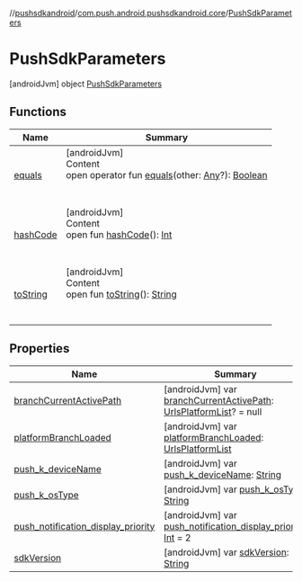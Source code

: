 //[pushsdkandroid](../../index.md)/[com.push.android.pushsdkandroid.core](../index.md)/[PushSdkParameters](index.md)



# PushSdkParameters  
 [androidJvm] object [PushSdkParameters](index.md)   


## Functions  
  
|  Name|  Summary| 
|---|---|
| <a name="kotlin/Any/equals/#kotlin.Any?/PointingToDeclaration/"></a>[equals](../-push-operative-data/index.md#%5Bkotlin%2FAny%2Fequals%2F%23kotlin.Any%3F%2FPointingToDeclaration%2F%5D%2FFunctions%2F1435989631)| <a name="kotlin/Any/equals/#kotlin.Any?/PointingToDeclaration/"></a>[androidJvm]  <br>Content  <br>open operator fun [equals](../-push-operative-data/index.md#%5Bkotlin%2FAny%2Fequals%2F%23kotlin.Any%3F%2FPointingToDeclaration%2F%5D%2FFunctions%2F1435989631)(other: [Any](https://kotlinlang.org/api/latest/jvm/stdlib/kotlin/-any/index.html)?): [Boolean](https://kotlinlang.org/api/latest/jvm/stdlib/kotlin/-boolean/index.html)  <br><br><br>
| <a name="kotlin/Any/hashCode/#/PointingToDeclaration/"></a>[hashCode](../-push-operative-data/index.md#%5Bkotlin%2FAny%2FhashCode%2F%23%2FPointingToDeclaration%2F%5D%2FFunctions%2F1435989631)| <a name="kotlin/Any/hashCode/#/PointingToDeclaration/"></a>[androidJvm]  <br>Content  <br>open fun [hashCode](../-push-operative-data/index.md#%5Bkotlin%2FAny%2FhashCode%2F%23%2FPointingToDeclaration%2F%5D%2FFunctions%2F1435989631)(): [Int](https://kotlinlang.org/api/latest/jvm/stdlib/kotlin/-int/index.html)  <br><br><br>
| <a name="kotlin/Any/toString/#/PointingToDeclaration/"></a>[toString](../-push-operative-data/index.md#%5Bkotlin%2FAny%2FtoString%2F%23%2FPointingToDeclaration%2F%5D%2FFunctions%2F1435989631)| <a name="kotlin/Any/toString/#/PointingToDeclaration/"></a>[androidJvm]  <br>Content  <br>open fun [toString](../-push-operative-data/index.md#%5Bkotlin%2FAny%2FtoString%2F%23%2FPointingToDeclaration%2F%5D%2FFunctions%2F1435989631)(): [String](https://kotlinlang.org/api/latest/jvm/stdlib/kotlin/-string/index.html)  <br><br><br>


## Properties  
  
|  Name|  Summary| 
|---|---|
| <a name="com.push.android.pushsdkandroid.core/PushSdkParameters/branchCurrentActivePath/#/PointingToDeclaration/"></a>[branchCurrentActivePath](branch-current-active-path.md)| <a name="com.push.android.pushsdkandroid.core/PushSdkParameters/branchCurrentActivePath/#/PointingToDeclaration/"></a> [androidJvm] var [branchCurrentActivePath](branch-current-active-path.md): [UrlsPlatformList](../-urls-platform-list/index.md)? = null   <br>
| <a name="com.push.android.pushsdkandroid.core/PushSdkParameters/platformBranchLoaded/#/PointingToDeclaration/"></a>[platformBranchLoaded](platform-branch-loaded.md)| <a name="com.push.android.pushsdkandroid.core/PushSdkParameters/platformBranchLoaded/#/PointingToDeclaration/"></a> [androidJvm] var [platformBranchLoaded](platform-branch-loaded.md): [UrlsPlatformList](../-urls-platform-list/index.md)   <br>
| <a name="com.push.android.pushsdkandroid.core/PushSdkParameters/push_k_deviceName/#/PointingToDeclaration/"></a>[push_k_deviceName](push_k_device-name.md)| <a name="com.push.android.pushsdkandroid.core/PushSdkParameters/push_k_deviceName/#/PointingToDeclaration/"></a> [androidJvm] var [push_k_deviceName](push_k_device-name.md): [String](https://kotlinlang.org/api/latest/jvm/stdlib/kotlin/-string/index.html)   <br>
| <a name="com.push.android.pushsdkandroid.core/PushSdkParameters/push_k_osType/#/PointingToDeclaration/"></a>[push_k_osType](push_k_os-type.md)| <a name="com.push.android.pushsdkandroid.core/PushSdkParameters/push_k_osType/#/PointingToDeclaration/"></a> [androidJvm] var [push_k_osType](push_k_os-type.md): [String](https://kotlinlang.org/api/latest/jvm/stdlib/kotlin/-string/index.html)   <br>
| <a name="com.push.android.pushsdkandroid.core/PushSdkParameters/push_notification_display_priority/#/PointingToDeclaration/"></a>[push_notification_display_priority](push_notification_display_priority.md)| <a name="com.push.android.pushsdkandroid.core/PushSdkParameters/push_notification_display_priority/#/PointingToDeclaration/"></a> [androidJvm] var [push_notification_display_priority](push_notification_display_priority.md): [Int](https://kotlinlang.org/api/latest/jvm/stdlib/kotlin/-int/index.html) = 2   <br>
| <a name="com.push.android.pushsdkandroid.core/PushSdkParameters/sdkVersion/#/PointingToDeclaration/"></a>[sdkVersion](sdk-version.md)| <a name="com.push.android.pushsdkandroid.core/PushSdkParameters/sdkVersion/#/PointingToDeclaration/"></a> [androidJvm] var [sdkVersion](sdk-version.md): [String](https://kotlinlang.org/api/latest/jvm/stdlib/kotlin/-string/index.html)   <br>

